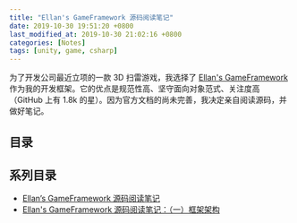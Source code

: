 ```yaml
---
title: "Ellan's GameFramework 源码阅读笔记"
date: 2019-10-30 19:51:20 +0800
last_modified_at: 2019-10-30 21:02:16 +0800
categories: [Notes]
tags: [unity, game, csharp]
---
```


为了开发公司最近立项的一款 3D 扫雷游戏，我选择了 [Ellan's GameFramework](https://gameframework.cn/) 作为我的开发框架。它的优点是规范性高、坚守面向对象范式、关注度高（GitHub 上有 1.8k 的星）。因为官方文档的尚未完善，我决定亲自阅读源码，并做好笔记。

## 目录

## 系列目录

- [Ellan’s GameFramework 源码阅读笔记](/2019/10/30/ellan-s-gameframework-yuan-ma-yue-du-bi-ji.html)
- [Ellan's GameFramework 源码阅读笔记：（一）框架架构](/2019/10/30/ellan-s-gameframework-yuan-ma-yue-du-bi-ji-yi-kuang-jia-jia-gou.html)